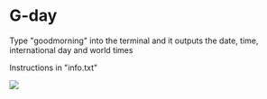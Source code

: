 # G-day
Type "goodmorning" into the terminal and it outputs the date, time, international day and world times 

Instructions in "info.txt"

<img src="url/image.png">
